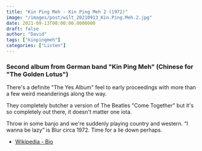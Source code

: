 ```yaml
---
title: "Kin Ping Meh - Kin Ping Meh 2 (1972)"
image: "/images/post/wilt_20210913_Kin.Ping.Meh.2.jpg"
date: 2021-09-13T00:00:00.0000000
draft: false
author: "David"
tags: ["kinpingmeh"]
categories: ["Listen"]
---
```

### Second album from German band "Kin Ping Meh" (Chinese for "The Golden Lotus")

 There's a definite "The Yes Album" feel to early proceedings with more than a few weird meanderings along the way.

 They completely butcher a version of The Beatles "Come Together" but it's so completely out there, it doesn't matter one iota.

 Throw in some banjo and we're suddenly playing country and western.  “I wanna be lazy” is Blur circa 1972.  Time for a lie down perhaps.

-  [Wikipedia - Bio](https://en.wikipedia.org/wiki/Kin_Ping_Meh)